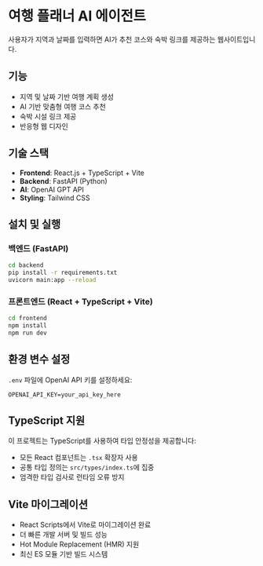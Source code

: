 # 여행 플래너 AI 에이전트

사용자가 지역과 날짜를 입력하면 AI가 추천 코스와 숙박 링크를 제공하는 웹사이트입니다.

## 기능
- 지역 및 날짜 기반 여행 계획 생성
- AI 기반 맞춤형 여행 코스 추천
- 숙박 시설 링크 제공
- 반응형 웹 디자인

## 기술 스택
- **Frontend**: React.js + TypeScript + Vite
- **Backend**: FastAPI (Python)
- **AI**: OpenAI GPT API
- **Styling**: Tailwind CSS

## 설치 및 실행

### 백엔드 (FastAPI)
```bash
cd backend
pip install -r requirements.txt
uvicorn main:app --reload
```

### 프론트엔드 (React + TypeScript + Vite)
```bash
cd frontend
npm install
npm run dev
```

## 환경 변수 설정
`.env` 파일에 OpenAI API 키를 설정하세요:
```
OPENAI_API_KEY=your_api_key_here
```

## TypeScript 지원
이 프로젝트는 TypeScript를 사용하여 타입 안정성을 제공합니다:
- 모든 React 컴포넌트는 `.tsx` 확장자 사용
- 공통 타입 정의는 `src/types/index.ts`에 집중
- 엄격한 타입 검사로 런타임 오류 방지

## Vite 마이그레이션
- React Scripts에서 Vite로 마이그레이션 완료
- 더 빠른 개발 서버 및 빌드 성능
- Hot Module Replacement (HMR) 지원
- 최신 ES 모듈 기반 빌드 시스템 